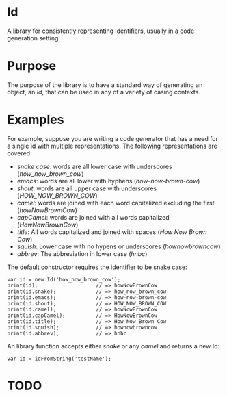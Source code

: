 # Id

<!--- custom <introduction> --->

A library for consistently representing identifiers, usually in a code
generation setting.

<!--- end <introduction> --->


# Purpose

<!--- custom <purpose> --->

The purpose of the library is to have a standard way of generating an
object, an _Id_, that can be used in any of a variety of casing
contexts.

<!--- end <purpose> --->


<!--- custom <body> --->
<!--- end <body> --->


# Examples

<!--- custom <examples> --->

For example, suppose you are writing a code generator that has a need
for a single id with multiple representations. The following
representations are covered:

 * _snake case_: words are all lower case with underscores (_how\_now\_brown\_cow_)
 * _emacs_: words are all lower with hyphens (_how-now-brown-cow_)
 * _shout_: words are all upper case with underscores (_HOW\_NOW\_BROWN\_COW_)
 * _camel_: words are joined with each word capitalized excluding the first (_howNowBrownCow_)
 * _capCamel_: words are joined with all words capitalized (_HowNowBrownCow_)
 * _title_: All words capitalized and joined with spaces (_How Now Brown Cow_)
 * _squish_: Lower case with no hypens or underscores (_hownowbrowncow_)
 * _abbrev_: The abbreviation in lower case (_hnbc_)

The default constructor requires the identifier to be snake case:

    var id = new Id('how_now_brown_cow');
    print(id);                   // => howNowBrownCow        
    print(id.snake);             // => how_now_brown_cow     
    print(id.emacs);             // => how-now-brown-cow     
    print(id.shout);             // => HOW_NOW_BROWN_COW     
    print(id.camel);             // => howNowBrownCow        
    print(id.capCamel);          // => HowNowBrownCow        
    print(id.title);             // => How Now Brown Cow     
    print(id.squish);            // => hownowbrowncow        
    print(id.abbrev);            // => hnbc                  

An library function accepts either _snake_ or any _camel_ and returns a new Id:

    var id = idFromString('testName');

<!--- end <examples> --->


# TODO

<!--- custom <todos> --->
<!--- end <todos> --->


